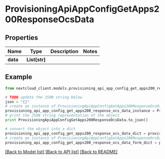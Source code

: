 # ProvisioningApiAppConfigGetApps200ResponseOcsData


## Properties
Name | Type | Description | Notes
------------ | ------------- | ------------- | -------------
**data** | **List[str]** |  | 

## Example

```python
from nextcloud_client.models.provisioning_api_app_config_get_apps200_response_ocs_data import ProvisioningApiAppConfigGetApps200ResponseOcsData

# TODO update the JSON string below
json = "{}"
# create an instance of ProvisioningApiAppConfigGetApps200ResponseOcsData from a JSON string
provisioning_api_app_config_get_apps200_response_ocs_data_instance = ProvisioningApiAppConfigGetApps200ResponseOcsData.from_json(json)
# print the JSON string representation of the object
print ProvisioningApiAppConfigGetApps200ResponseOcsData.to_json()

# convert the object into a dict
provisioning_api_app_config_get_apps200_response_ocs_data_dict = provisioning_api_app_config_get_apps200_response_ocs_data_instance.to_dict()
# create an instance of ProvisioningApiAppConfigGetApps200ResponseOcsData from a dict
provisioning_api_app_config_get_apps200_response_ocs_data_form_dict = provisioning_api_app_config_get_apps200_response_ocs_data.from_dict(provisioning_api_app_config_get_apps200_response_ocs_data_dict)
```
[[Back to Model list]](../README.md#documentation-for-models) [[Back to API list]](../README.md#documentation-for-api-endpoints) [[Back to README]](../README.md)


